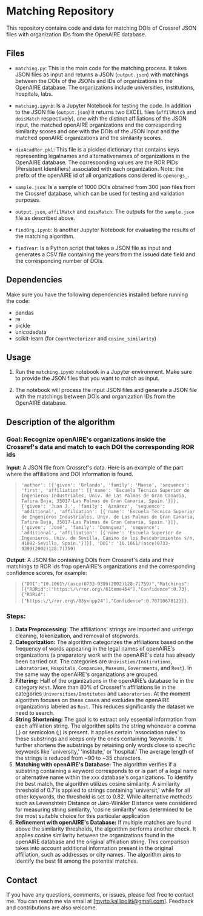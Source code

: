 # Matching Repository

This repository contains code and data for matching DOIs of Crossref JSON files with organization IDs from the OpenAIRE database.

## Files

- `matching.py`: This is the main code for the matching process. It takes JSON files as input and returns a JSON (`output.json`) with matchings between the DOIs of the JSONs and IDs of organizations in the OpenAIRE database. 
The organizations include universities, institutions, hospitals, labs.

- `matching.ipynb`: Is a Jupyter Notebook for testing the code. In addition to the JSON file (`output.json`) it returns two EXCEL files (`affilMatch` and `doisMatch` respectively), one with the distinct affiliations of the JSON input, the matched openAIRE organizations and the corresponding similarity scores and one with the DOIs of the JSON input and the matched openAIRE organizations and the similarity scores.

- `dixAcadRor.pkl`: This file is a pickled dictionary that contains keys representing legalnames and alternativenames of organizations in the OpenAIRE database. 
The corresponding values are the ROR PIDs (Persistent Identifiers) associated with each organization.
Note: the prefix of the openAIRE id of all organizations considered is `openorgs_`.

- `sample.json`: Is a sample of 1000 DOIs obtained from 300 json files from the Crossref database, which can be used for testing and validation purposes.
  
- `output.json`, `affilMatch` and `doisMatch`: The outputs for the `sample.json` file as described above.

- `findOrg.ipynb`: Is another Jupyter Notebook for evaluating the results of the matching algorithm.

- `findYear`: Is a Python script that takes a JSON file as input and generates a CSV file containing the years from the issued date field and the corresponding number of DOIs.


## Dependencies

Make sure you have the following dependencies installed before running the code:

- pandas
- re
- pickle
- unicodedata
- scikit-learn (for `CountVectorizer` and `cosine_similarity`)

## Usage

1. Run the `matching.ipynb` notebook in a Jupyter environment. Make sure to provide the JSON files that you want to match as input.

2. The notebook will process the input JSON files and generate a JSON file with the matchings between DOIs and organization IDs from the OpenAIRE database.


## Description of the algorithm

### Goal: Recognize openAIRE's organizations inside the Crossref's data and match to each DOI the corresponding ROR ids

__Input__: A JSON file from Crossref's data. Here is an example of the part where the affiliations and DOI information is found. 
> `'author': [{'given': 'Orlando',
   'family': 'Maeso',
   'sequence': 'first',
   'affiliation': [{'name': 'Escuela Técnica Superior de Ingenieros Industriales, Univ. de Las Palmas de Gran Canaria, Tafira Baja, 35017-Las Palmas de Gran Canaria, Spain.'}]},
  {'given': 'Juan J.',
   'family': 'Aznárez',
   'sequence': 'additional',
   'affiliation': [{'name': 'Escuela Técnica Superior de Ingenieros Industriales, Univ. de Las Palmas de Gran Canaria, Tafira Baja, 35017-Las Palmas de Gran Canaria, Spain.'}]},
  {'given': 'José',
   'family': 'Domnguez',
   'sequence': 'additional',
   'affiliation': [{'name': 'Escuela Superior de Ingenieros, Univ. de Sevilla, Camino de los Descubrimientos s/n, 41092-Sevilla, Spain.'}]}],
 'DOI': '10.1061/(asce)0733-9399(2002)128:7(759)`


__Output__: A JSON file containing DOIs from Crossref's data and their matchings to ROR ids frop openAIRE's organizations and the corresponding confidence scores, for example: 
>`{"DOI":"10.1061\/(asce)0733-9399(2002)128:7(759)","Matchings":[{"RORid":["https:\/\/ror.org\/01teme464"],"Confidence":0.73},{"RORid":["https:\/\/ror.org\/03yxnpp24"],"Confidence":0.7071067812}]}`.


### Steps:

1. **Data Preprocessing:** The affiliations' strings are imported and undergo cleaning, tokenization, and removal of stopwords.
2. **Categorization:** The algorithm categorizes the affiliations based on the frequency of words appearing in the legal names of openAIRE's organizations (a preparatory work with the openAIRE's data has already been carried out. The categories are `Univisties/Instirutions`, `Laboratories`, `Hospitals`, `Companies`, `Museums`, `Governments`, and `Rest`). 
In the same way the openAIRE's organizations are grouped.
3. **Filtering:** Half of the organizations in the openAIRE’s database lie in the category `Rest`. More than 80% of Crossref's affiliations lie in the categories `Universities/Institutes` and `Laboratories`. At the moment algorithm focuses on these cases and excludes the openAIRE organizations labeled as `Rest`. This reduces significantly the dataset we need to search.
4. **String Shortening:** The goal is to extract only essential information from each affiliation string. The algorithm splits the string whenever a comma (,) or semicolon (;) is present. It applies certain 'association rules' to these substrings and keeps only the ones containing 'keywords.' It further shortens the substrings by retaining only words close to specific keywords like 'university,' 'institute,' or 'hospital.' The average length of the strings is reduced from ~90 to ~35 characters.
5. **Matching with openAIRE's Database:** The algorithm verifies if a substring containing a keyword corresponds to or is part of a legal name or alternative name within the xxx database's organizations. To identify the best match, the algorithm utilizes cosine similarity. A similarity threshold of 0.7 is applied to strings containing 'universit,' while for all other keywords, the threshold is set to 0.82. While alternative methods such as Levenshtein Distance or Jaro-Winkler Distance were considered for measuring string similarity, 'cosine similarity' was determined to be the most suitable choice for this particular application
6. **Refinement with openAIRE's Database:** If multiple matches are found above the similarity thresholds, the algorithm performs another check. It applies cosine similarity between the organizations found in the openAIRE database and the original affiliation string. This comparison takes into account additional information present in the original affiliation, such as addresses or city names. The algorithm aims to identify the best fit among the potential matches.


## Contact

If you have any questions, comments, or issues, please feel free to contact me. You can reach me via email at [myrto.kallipoliti@gmail.com]. Feedback and contributions are also welcome.

